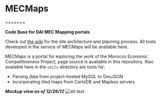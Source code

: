 # MECMaps
=======

**Code Base for DAI MEC Mapping portals**

Check out [the wiki](https://github.com/wboykinm/mecmaps/wiki) for the site architecture and planning process. All tools developed in the service of MECMaps will be available here. 

MECMaps is a portal for exploring the work of the Morocco Economic Competitiveness Project; page source is available in this repository. Also available here in the ```utils``` directory are tools for:
* Parsing data from project-hosted MySQL to GeoJSON
* Incorporating tiled maps from CartoDB and Mapbox servers

***Mockup view as of 12/29/12***
![alt text](http://farm9.staticflickr.com/8364/8319983633_a3e5ff3fea_z.jpg "Site Mockup")
